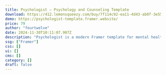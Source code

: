 ```yaml
---
title: Psychologist — Psychology and Counseling Template
download: https://412.lemonsqueezy.com/buy/7f114c92-ea11-4d43-ab0f-3e55395c445e
demo: https://psychologist-template.framer.website/
price: 79
author: "fourtwelve"
date: 2024-11-30T10:11:07.907Z
description: "Psychologist is a modern Framer template for mental health professionals. Offer therapy services, share insights, and connect with clients using a customizable, user-friendly layout perfect for therapists, counselors, and wellness experts."
ssg: ["Framer"]
css: []
ui: []
cms: []
category: []
draft: false
---
```

